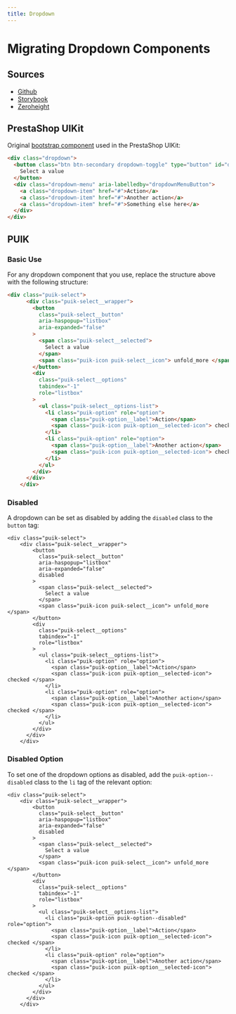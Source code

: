 ```yaml
---
title: Dropdown
---
```


# Migrating Dropdown Components

## Sources

- [Github](https://github.com/PrestaShopCorp/puik/tree/main/packages/components/select)
- [Storybook](https://uikit.prestashop.com/?path=/story/components-select--default)
- [Zeroheight](https://zeroheight.com/47c0ab1be/p/66e0ac-dropdown/b/454f45)

## PrestaShop UIKit

Original [bootstrap component](https://getbootstrap.com/docs/4.0/components/dropdowns/) used in the PrestaShop UIKit:

```html
<div class="dropdown">
  <button class="btn btn-secondary dropdown-toggle" type="button" id="dropdownMenuButton" data-toggle="dropdown" aria-haspopup="true" aria-expanded="false">
    Select a value
  </button>
  <div class="dropdown-menu" aria-labelledby="dropdownMenuButton">
    <a class="dropdown-item" href="#">Action</a>
    <a class="dropdown-item" href="#">Another action</a>
    <a class="dropdown-item" href="#">Something else here</a>
  </div>
</div>
```

## PUIK

### Basic Use

For any dropdown component that you use, replace the structure above with the following structure:

```html
<div class="puik-select">
      <div class="puik-select__wrapper">
        <button
          class="puik-select__button"
          aria-haspopup="listbox"
          aria-expanded="false"
        >
          <span class="puik-select__selected">
            Select a value
          </span>
          <span class="puik-icon puik-select__icon"> unfold_more </span>
        </button>
        <div
          class="puik-select__options"
          tabindex="-1"
          role="listbox"
        >
          <ul class="puik-select__options-list">
            <li class="puik-option" role="option">
              <span class="puik-option__label">Action</span>
              <span class="puik-icon puik-option__selected-icon"> checked </span>
            </li>
            <li class="puik-option" role="option">
              <span class="puik-option__label">Another action</span>
              <span class="puik-icon puik-option__selected-icon"> checked </span>
            </li>
          </ul>
        </div>
      </div>
    </div>
```

### Disabled

A dropdown can be set as disabled by adding the `disabled` class to the `button` tag:

```html{7}
<div class="puik-select">
    <div class="puik-select__wrapper">
        <button
          class="puik-select__button"
          aria-haspopup="listbox"
          aria-expanded="false"
          disabled
        >
          <span class="puik-select__selected">
            Select a value
          </span>
          <span class="puik-icon puik-select__icon"> unfold_more </span>
        </button>
        <div
          class="puik-select__options"
          tabindex="-1"
          role="listbox"
        >
          <ul class="puik-select__options-list">
            <li class="puik-option" role="option">
              <span class="puik-option__label">Action</span>
              <span class="puik-icon puik-option__selected-icon"> checked </span>
            </li>
            <li class="puik-option" role="option">
              <span class="puik-option__label">Another action</span>
              <span class="puik-icon puik-option__selected-icon"> checked </span>
            </li>
          </ul>
        </div>
      </div>
    </div>
```

### Disabled Option

To set one of the dropdown options as disabled, add the `puik-option--disabled` class to the `li` tag of the relevant option:

```html{20}
<div class="puik-select">
    <div class="puik-select__wrapper">
        <button
          class="puik-select__button"
          aria-haspopup="listbox"
          aria-expanded="false"
          disabled
        >
          <span class="puik-select__selected">
            Select a value
          </span>
          <span class="puik-icon puik-select__icon"> unfold_more </span>
        </button>
        <div
          class="puik-select__options"
          tabindex="-1"
          role="listbox"
        >
          <ul class="puik-select__options-list">
            <li class="puik-option puik-option--disabled" role="option">
              <span class="puik-option__label">Action</span>
              <span class="puik-icon puik-option__selected-icon"> checked </span>
            </li>
            <li class="puik-option" role="option">
              <span class="puik-option__label">Another action</span>
              <span class="puik-icon puik-option__selected-icon"> checked </span>
            </li>
          </ul>
        </div>
      </div>
    </div>
```